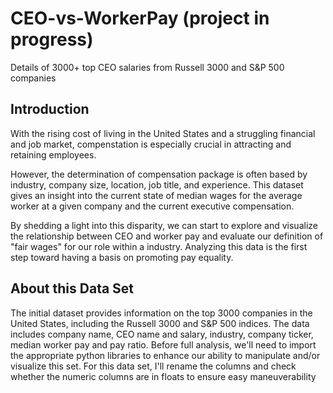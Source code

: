 # CEO-vs-WorkerPay (project in progress)
Details of 3000+ top CEO salaries from Russell 3000 and S&amp;P 500 companies

## Introduction

With the rising cost of living in the United States and a struggling financial and job market, compenstation is especially crucial in attracting and retaining employees. 

However, the determination of compensation package is often based by industry, company size, location, job title, and experience. This dataset gives an insight into the current state of median wages for the average worker at a given company and the current executive compensation. 

By shedding a light into this disparity, we can start to explore and visualize the relationship between CEO and worker pay and evaluate our definition of "fair wages" for our role within a industry. Analyzing this data is the first step toward having a basis on promoting pay equality.

## About this Data Set

The initial dataset provides information on the top 3000 companies in the United States, including the Russell 3000 and S&P 500 indices. The data includes company name, CEO name and salary, industry, company ticker, median worker pay and pay ratio. Before full analysis, we'll need to import the appropriate python libraries to enhance our ability to manipulate and/or visualize this set. For this data set, I'll rename the columns and check whether the numeric columns are in floats to ensure easy maneuverability
